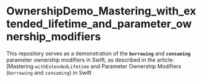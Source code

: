 # OwnershipDemo_Mastering_with_extended_lifetime_and_parameter_ownership_modifiers
This repository serves as a demonstration of the **`borrowing`** and **`consuming`** parameter ownership modifiers in Swift, as described in the article: [Mastering `withExtendedLifetime` and Parameter Ownership Modifiers (`borrowing` and `consuming`) in Swift
